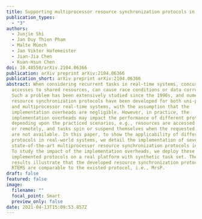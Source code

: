 ```yaml
---
title: Supporting multiprocessor resource synchronization protocols in RTEMS
publication_types:
  - "3"
authors:
  - Junjie Shi
  - Jan Duy Thien Pham
  - Malte Münch
  - Jan Viktor Hafemeister
  - Jian-Jia Chen
  - Kuan-Hsun Chen
doi: 10.48550/arXiv.2104.06366
publication: arXiv preprint arXiv:2104.06366
publication_short: arXiv preprint arXiv:2104.06366
abstract: When considering recurrent tasks in real-time systems, concurrent
  accesses to shared resources, can cause race conditions or data corruptions.
  Such a problem has been extensively studied since the 1990s, and numerous
  resource synchronization protocols have been developed for both uni-processor
  and multiprocessor real-time systems, with the assumption that the
  implementation overheads are negligible. However, in practice, the
  implementation overheads may impact the performance of different protocols
  depending upon the practiced scenarios, e.g., resources are accessed locally
  or remotely, and tasks spin or suspend themselves when the requested resources
  are not available. In this paper, to show the applicability of different
  protocols in real-world systems, we detail the implementation of several
  state-of-the-art multiprocessor resource synchronization protocols in RTEMS.
  To study the impact of the implementation overheads, we deploy these
  implemented protocols on a real platform with synthetic task set. The measured
  results illustrate that the developed resource synchronization protocols in
  RTEMS are comparable to the existed protocol, i.e., MrsP.
draft: false
featured: false
image:
  filename: ""
  focal_point: Smart
  preview_only: false
date: 2021-04-13T15:09:53.857Z
---
```

